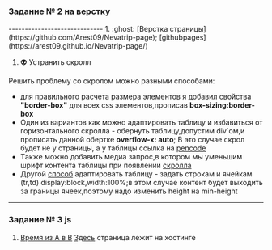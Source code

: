 <h3> Задание № 2 на верстку</h3>
-----------------------------
1. :ghost: [Верстка страницы](https://github.com/Arest09/Nevatrip-page); [githubpages](https://arest09.github.io/Nevatrip-page/)
  
1. :alien: Устранить скролл

Решить проблему со скролом можно разными способами:
+ для правильного расчета размера элементов я добавил свойства __"border-box"__ для всех css элементов,прописав __box-sizing:border-box__ 
+ Один из вариантов как можно адаптировать таблицу и избавиться от горизонтального скролла - обернуть таблицу,допустим div`ом,и прописать данной обертке __overflow-x: auto__; 
В это случае скрол будет не у страницы, а у таблицы
ссылка на [pencode](https://codepen.io/Arest09/pen/RwymmKv) 
+ Tакже можно добавить медиа запрос,в котором мы уменьшим шрифт контента таблицы при появлении  [скролла](https://codepen.io/Arest09/pen/mdLYYBY)  
+ Другой [способ](https://codepen.io/Arest09/pen/ZEoNNMX) адаптировать таблицу - задать строкам и ячейкам (tr,td) display:block,width:100%;в этом случае контент будет выходить за границы ячеек,поэтому надо изменить height на min-height


-----------------------------

<h3>Задание № 3 js </h3>

1. [Время из A в B](https://github.com/Arest09/-A-B)
[Здесь](https://nevatrip.herokuapp.com/) страница лежит на хостинге


